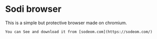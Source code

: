 # Sodi browser
 This is a simple but protective browser made on chromium.

    You can See and download it from [sodeom.com](https://sodeom.com/)